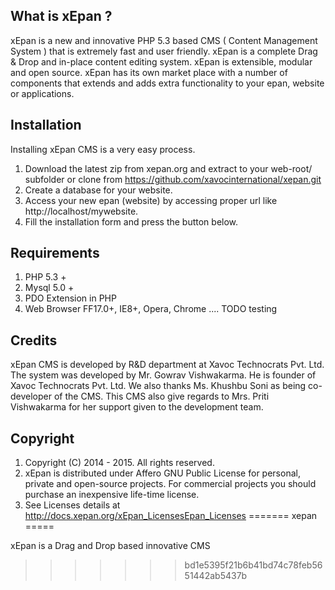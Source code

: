 ## What is xEpan ?
xEpan is a new and innovative PHP 5.3 based CMS ( Content Management System ) that is extremely fast and user friendly. xEpan is a complete Drag & Drop and in-place content editing system. xEpan is extensible, modular and open source. xEpan has its own market place with a number of components that extends and adds extra functionality to your epan, website or applications.

## Installation 
Installing xEpan CMS is a very easy process.
1. Download the latest zip from xepan.org and extract to your web-root/ subfolder   or clone from https://github.com/xavocinternational/xepan.git 
2. Create a database for your website.
3. Access your new epan (website) by accessing proper url like http://localhost/mywebsite.
4. Fill the installation form and press the button below.

## Requirements
1. PHP 5.3 +
2. Mysql 5.0 +
3. PDO Extension in PHP
4. Web Browser FF17.0+, IE8+, Opera, Chrome .... TODO testing

## Credits 
xEpan CMS is developed by R&D department at Xavoc Technocrats Pvt. Ltd. The system was developed by Mr. Gowrav Vishwakarma. He is founder of Xavoc Technocrats Pvt. Ltd. We also thanks Ms. Khushbu Soni as being co-developer of the CMS. This CMS also give regards to Mrs. Priti Vishwakarma for her support given to the development team.

## Copyright
1. Copyright (C) 2014 - 2015. All rights reserved.
2. xEpan is distributed under Affero GNU Public License for personal, private and open-source projects. For commercial projects you should purchase an inexpensive life-time license.
3. See Licenses details at http://docs.xepan.org/xEpan_LicensesEpan_Licenses
=======
xepan
=====

xEpan is a Drag and Drop based innovative CMS
>>>>>>> bd1e5395f21b6b41bd74c78feb5651442ab5437b
